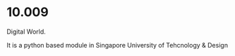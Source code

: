 # 10.009
Digital World.

It is a python based module in Singapore University of Tehcnology & Design
